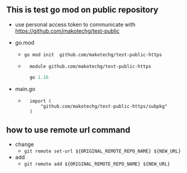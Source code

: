 ## This is test go mod on public repository

- use personal access token to communicate with https://github.com/makotechg/test-public

- go.mod
    - `go mod init  github.com/makotechg/test-public-https`
    - ```go.mod
        module github.com/makotechg/test-public-https

        go 1.16
        ```

- main.go
    - ```
        import (
        	"github.com/makotechg/test-public-https/subpkg"
        )
        ```

## how to use remote url command
- change
    - `git remote set-url ${ORIGINAL_REMOTE_REPO_NAME} ${NEW_URL}`
- add
    - `git remote add ${ORIGINAL_REMOTE_REPO_NAME} ${NEW_URL}`